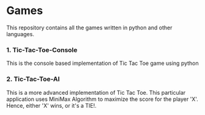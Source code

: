 # Games
This repository contains all the games written in python and other languages.  
### 1. Tic-Tac-Toe-Console  
This is the console based implementation of Tic Tac Toe game using python
### 2. Tic-Tac-Toe-AI
This is a more advanced implementation of Tic Tac Toe. This particular application uses MiniMax Algorithm to maximize the score for the player 'X'. Hence, either 'X' wins, or it's a TIE!.
